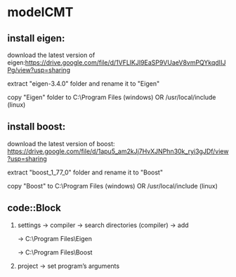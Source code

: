 # modelCMT

## install eigen:
download the latest version of eigen:https://drive.google.com/file/d/1VFLlKJI9EaSP9VUaeV8vmPQYkqdIIJPg/view?usp=sharing
  
  extract "eigen-3.4.0" folder and rename it to "Eigen"
  
  copy "Eigen" folder to C:\Program Files (windows) OR /usr/local/include (linux)

## install boost:
download the latest version of boost: https://drive.google.com/file/d/1apu5_am2kJj7HvXJNPhn30k_ryi3gJDf/view?usp=sharing

  extract "boost_1_77_0" folder and rename it to "Boost"
  
  copy "Boost" to C:\Program Files (windows) OR /usr/local/include (linux)

## code::Block
1. settings -> compiler -> search directories (compiler) -> add 

    -> C:\Program Files\Eigen
  
    -> C:\Program Files\Boost

2. project -> set program’s arguments
